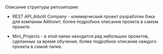 Описание структуры репозитория:

- REST API_Aibolit Company - коммерческий проект разработки бэка для компании Айболит, более подробное описание проекта в самом проекте. 

- Mini_Projects - в этой папке находится ряд небольших проектов, сделанных за время обучения, более подробное описание каждого проекта в самой папке.